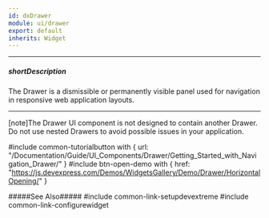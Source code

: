 ```yaml
---
id: dxDrawer
module: ui/drawer
export: default
inherits: Widget
---
```

---
##### shortDescription
The Drawer is a dismissible or permanently visible panel used for navigation in responsive web application layouts.

---

[note]The Drawer UI component is not designed to contain another Drawer. Do not use nested Drawers to avoid possible issues in your application.

#include common-tutorialbutton with {
    url: "/Documentation/Guide/UI_Components/Drawer/Getting_Started_with_Navigation_Drawer/" 
}
#include btn-open-demo with {
    href: "https://js.devexpress.com/Demos/WidgetsGallery/Demo/Drawer/HorizontalOpening/"
}

#####See Also#####
#include common-link-setupdevextreme
#include common-link-configurewidget